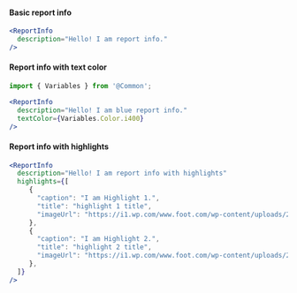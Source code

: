#### Basic report info

```jsx
<ReportInfo
  description="Hello! I am report info."
/>
```

#### Report info with text color

```jsx
import { Variables } from '@Common';

<ReportInfo
  description="Hello! I am blue report info."
  textColor={Variables.Color.i400}
/>
```

#### Report info with highlights

```jsx
<ReportInfo
  description="Hello! I am report info with highlights"
  highlights={[
     {
       "caption": "I am Highlight 1.",
       "title": "highlight 1 title",
       "imageUrl": "https://i1.wp.com/www.foot.com/wp-content/uploads/2017/03/placeholder.gif?ssl=1",
     },
     {
       "caption": "I am Highlight 2.",
       "title": "highlight 2 title",
       "imageUrl": "https://i1.wp.com/www.foot.com/wp-content/uploads/2017/03/placeholder.gif?ssl=1",
     },
  ]}
/>
```
